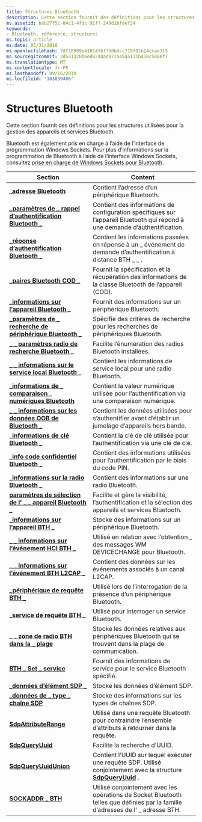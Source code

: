 ```yaml
---
title: Structures Bluetooth
description: Cette section fournit des définitions pour les structures utilisées pour la gestion des appareils et services Bluetooth.
ms.assetid: bab27f5c-04c1-4fdc-91ff-249d1bfaef24
keywords:
- Bluetooth, référence, structures
ms.topic: article
ms.date: 05/31/2018
ms.openlocfilehash: 7df10989e41814f6f750bdcc719f01b14ccae315
ms.sourcegitcommit: 2d531328b6ed82d4ad971a45a5131b430c5866f7
ms.translationtype: MT
ms.contentlocale: fr-FR
ms.lasthandoff: 09/16/2019
ms.locfileid: "103839406"
---
```

# <a name="bluetooth-structures"></a>Structures Bluetooth

Cette section fournit des définitions pour les structures utilisées pour la gestion des appareils et services Bluetooth.

Bluetooth est également pris en charge à l’aide de l’interface de programmation Windows Sockets. Pour plus d’informations sur la programmation de Bluetooth à l’aide de l’interface Windows Sockets, consultez [prise en charge de Windows Sockets pour Bluetooth](windows-sockets-support-for-bluetooth.md).



| Section                                                                                       | Content                                                                                                                          |
|-----------------------------------------------------------------------------------------------|----------------------------------------------------------------------------------------------------------------------------------|
| [**\_adresse Bluetooth**](/windows/win32/api/bluetoothapis/ns-bluetoothapis-bluetooth_address_struct)                                               | Contient l’adresse d’un périphérique Bluetooth.                                                                                      |
| [**\_paramètres de \_ rappel d’authentification Bluetooth \_**](/windows/desktop/api/BluetoothAPIs/ns-bluetoothapis-bluetooth_authentication_callback_params) | Contient des informations de configuration spécifiques sur l’appareil Bluetooth qui répond à une demande d’authentification.                  |
| [**\_réponse d’authentification Bluetooth \_**](/windows/desktop/api/BluetoothAPIs/ns-bluetoothapis-bluetooth_authenticate_response)                  | Contient les informations passées en réponse à un \_ événement de demande d’authentification à distance BTH \_ \_ .                                           |
| [**\_paires Bluetooth COD \_**](/windows/desktop/api/BluetoothAPIs/ns-bluetoothapis-bluetooth_cod_pairs)                                          | Fournit la spécification et la récupération des informations de la classe Bluetooth de l’appareil (COD).                                         |
| [**\_informations sur l’appareil Bluetooth \_**](/windows/win32/api/bluetoothapis/ns-bluetoothapis-bluetooth_device_info_struct)                                      | Fournit des informations sur un périphérique Bluetooth.                                                                                   |
| [**\_paramètres de \_ recherche de périphérique Bluetooth \_**](/windows/desktop/api/BluetoothAPIs/ns-bluetoothapis-bluetooth_device_search_params)                   | Spécifie des critères de recherche pour les recherches de périphériques Bluetooth.                                                                         |
| [**\_ \_ paramètres radio de recherche Bluetooth \_**](/windows/desktop/api/BluetoothAPIs/ns-bluetoothapis-bluetooth_find_radio_params)                         | Facilite l’énumération des radios Bluetooth installées.                                                                       |
| [**\_ \_ informations sur le service local Bluetooth \_**](/windows/win32/api/bluetoothapis/ns-bluetoothapis-bluetooth_local_service_info_struct)                       | Contient les informations de service local pour une radio Bluetooth.                                                                        |
| [**\_informations de \_ comparaison \_ numériques Bluetooth**](/windows/desktop/api/BluetoothAPIs/ns-bluetoothapis-bluetooth_numeric_comparison_info)             | Contient la valeur numérique utilisée pour l’authentification via une comparaison numérique.                                                       |
| [**\_ \_ informations sur les données OOB de Bluetooth \_**](/windows/desktop/api/BluetoothAPIs/ns-bluetoothapis-bluetooth_oob_data_info)                                 | Contient les données utilisées pour s’authentifier avant d’établir un jumelage d’appareils hors bande.                                          |
| [**\_informations de clé Bluetooth \_**](/windows/desktop/api/BluetoothAPIs/ns-bluetoothapis-bluetooth_passkey_info)                                    | Contient la clé de clé utilisée pour l’authentification via une clé de clé.                                                                        |
| [**\_info code confidentiel Bluetooth \_**](/windows/desktop/api/BluetoothAPIs/ns-bluetoothapis-bluetooth_pin_info)                                            | Contient des informations utilisées pour l’authentification par le biais du code PIN.                                                                            |
| [**\_informations sur la radio Bluetooth \_**](/windows/desktop/api/BluetoothAPIs/ns-bluetoothapis-bluetooth_radio_info)                                        | Contient des informations sur une radio Bluetooth.                                                                                    |
| [**paramètres de sélection de l' \_ \_ appareil Bluetooth \_**](/windows/desktop/api/BluetoothAPIs/ns-bluetoothapis-bluetooth_select_device_params)                   | Facilite et gère la visibilité, l’authentification et la sélection des appareils et services Bluetooth.                         |
| [**\_informations sur l’appareil BTH \_**](/windows/desktop/api/Bthdef/ns-bthdef-bth_device_info)                                                  | Stocke des informations sur un périphérique Bluetooth.                                                                                     |
| [**\_ \_ informations sur l’événement HCI BTH \_**](/windows/desktop/api/Bthdef/ns-bthdef-bth_hci_event_info)                                           | Utilisé en relation avec l’obtention \_ des messages WM DEVICECHANGE pour Bluetooth.                                                       |
| [**\_ \_ Informations sur l’événement BTH L2CAP \_**](/windows/desktop/api/Bthdef/ns-bthdef-bth_l2cap_event_info)                                       | Contient des données sur les événements associés à un canal L2CAP.                                                        |
| [**\_périphérique de requête BTH \_**](/windows/desktop/api/Ws2bth/ns-ws2bth-bth_query_device)                                                | Utilisé lors de l’interrogation de la présence d’un périphérique Bluetooth.                                                                       |
| [**\_service de requête BTH \_**](/windows/desktop/api/Ws2bth/ns-ws2bth-bth_query_service)                                              | Utilisé pour interroger un service Bluetooth.                                                                                               |
| [**\_ \_ zone de radio BTH dans la \_ plage**](/windows/desktop/api/Bthdef/ns-bthdef-bth_radio_in_range)                                           | Stocke les données relatives aux périphériques Bluetooth qui se trouvent dans la plage de communication.                                                     |
| [**BTH \_ Set \_ service**](/windows/desktop/api/Ws2bth/ns-ws2bth-bth_set_service)                                                  | Fournit des informations de service pour le service Bluetooth spécifié.                                                                |
| [**\_données d’élément SDP \_**](/windows/desktop/api/BluetoothAPIs/ns-bluetoothapis-sdp_element_data)                                                | Stocke les données d’élément SDP.                                                                                                         |
| [**\_données de \_ type \_ chaîne SDP**](/windows/desktop/api/BluetoothAPIs/ns-bluetoothapis-sdp_string_type_data)                                       | Stocke des informations sur les types de chaînes SDP.                                                                                       |
| [**SdpAttributeRange**](/windows/desktop/api/Bthsdpdef/ns-bthsdpdef-sdpattributerange)                                                | Utilisé dans une requête Bluetooth pour contraindre l’ensemble d’attributs à retourner dans la requête.                                             |
| [**SdpQueryUuid**](/windows/desktop/api/Bthsdpdef/ns-bthsdpdef-sdpqueryuuid)                                                          | Facilite la recherche d’UUID.                                                                                                 |
| [**SdpQueryUuidUnion**](/windows/desktop/api/Bthsdpdef/ns-bthsdpdef-sdpqueryuuidunion)                                                | Contient l’UUID sur lequel exécuter une requête SDP. Utilisé conjointement avec la structure [**SdpQueryUuid**](/windows/desktop/api/Bthsdpdef/ns-bthsdpdef-sdpqueryuuid) . |
| [**SOCKADDR \_ BTH**](/windows/desktop/api/Ws2bth/ns-ws2bth-sockaddr_bth)                                                         | Utilisé conjointement avec les opérations de Socket Bluetooth telles que définies par la famille d’adresses de l' \_ adresse BTH.                                   |



 

 

 




